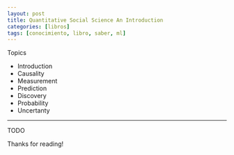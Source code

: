```yaml
---
layout: post
title: Quantitative Social Science An Introduction
categories: [libros]
tags: [conocimiento, libro, saber, ml]
---
```


<!--Resumen-->

Topics 

- Introduction
- Causality
- Measurement
- Prediction
- Discovery
- Probability
- Uncertanty

---

<!--more-->
TODO
  
Thanks for reading!